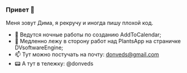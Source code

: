 ### Привет 👋

Меня зовут Дима, я рекручу и иногда пишу плохой код. 

- 🔨 Ведутся ночные работы по созданию AddToCalendar;
- 🔭 Медленно лежу в сторону работ над PlantsApp на страничке DVsoftwareEngine;
- 📫 Тут можно постучать на почту: donveds@gmail.com
- 📟 А тут в тележку: @donveds
